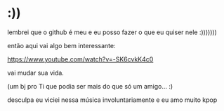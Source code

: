 # :))

lembrei que o github é meu e eu posso fazer o que eu quiser nele :)))))))

então aqui vai algo bem interessante:

https://www.youtube.com/watch?v=-SK6cvkK4c0

vai mudar sua vida. 

(um bj pro Ti que podia ser mais do que só um amigo... :)

desculpa eu viciei nessa música involuntariamente e eu amo muito kpop
